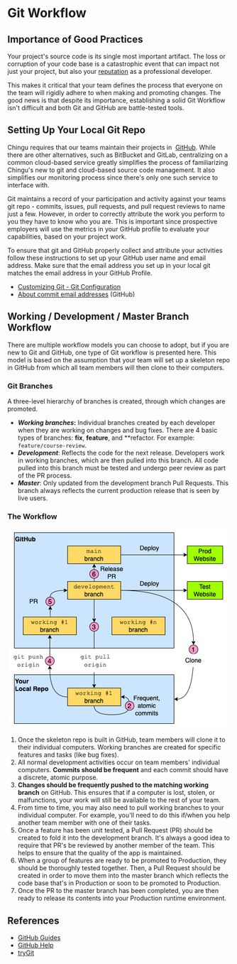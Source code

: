 # Git Workflow

## Importance of Good Practices

Your project's source code is its single most important artifact. The loss or 
corruption of your code base is a catastrophic event that can impact not just 
your project, but also your [reputation](https://about.gitlab.com/2017/02/01/gitlab-dot-com-database-incident/) as a professional developer.

This makes it critical that your team defines the process that everyone on the 
team will rigidly adhere to when making and promoting changes. The good news is 
that despite its importance, establishing a solid Git Workflow isn't difficult 
and both Git and GitHub are battle-tested tools.

## Setting Up Your Local Git Repo

Chingu requires that our teams maintain their projects in 
[GitHub](https://github.com/). While there are other alternatives, such as 
BitBucket and GitLab, centralizing on a common cloud-based service greatly 
simplifies the process of familiarizing Chingu's new to git and cloud-based 
source code management. It also simplifies our monitoring process since there's 
only one such service to interface with.

Git maintains a record of your participation and activity against your teams git 
repo - commits, issues, pull requests, and pull request reviews to name just a 
few. However, in order to correctly attribute the work you perform to you they 
have to know who you are. This is important since prospective employers will 
use the metrics in your GitHub profile to evaluate your capabilities, based on 
your project work.

To ensure that git and GitHub properly collect and attribute your activities 
follow these instructions to set up your GitHub user name and email address. 
Make sure that the email address you set up in your local git matches the email 
address in your GitHub Profile.

- [Customizing Git - Git Configuration](https://git-scm.com/book/en/v2/Customizing-Git-Git-Configuration)
- [About commit email addresses](https://docs.github.com/en/github/setting-up-and-managing-your-github-user-account/setting-your-commit-email-address) (GitHub)

## Working / Development / Master Branch Workflow

There are multiple workflow models you can choose to adopt, but if you are new 
to Git and GitHub, one type of Git workflow is presented here. This model is 
based on the assumption that your team will set up a skeleton repo in GitHub 
from which all team members will then clone to their computers.

### Git Branches

A three-level hierarchy of branches is created, through which changes are 
promoted.

- ***Working branches*:** Individual branches created by each developer when 
they are working on changes and bug fixes. There are 4 basic types of 
branches: **fix**, **feature**, and **refactor. For example: 
`feature/course-review`. 
- ***Development***: Reflects the code for the next release. Developers work in 
working branches, which are then pulled into this branch. All code pulled into 
this branch must be tested and undergo peer review as part of the PR process.
- ***Master***: Only updated from the development branch Pull Requests. This 
branch always reflects the current production release that is seen by live 
users.

### The Workflow

![Git Workflow](./assets/Using_Git_GitHub_in_a_Team.png)

1. Once the skeleton repo is built in GitHub, team members will clone it to their individual computers. Working branches are created for specific features and 
tasks (like bug fixes).
2. All normal development activities occur on team members' individual 
computers. **Commits should be frequent** and each commit should have a 
discrete, atomic purpose.
3. **Changes should be frequently pushed to the matching working branch** on 
GitHub. This ensures that if a computer is lost, stolen, or malfunctions, your 
work will still be available to the rest of your team.
4. From time to time, you may also need to pull working branches to your 
individual computer. For example, you'll need to do this if/when you help 
another team member with one of their tasks.
5. Once a feature has been unit tested, a Pull Request (PR) should be created 
to fold it into the development branch. It's always a good idea to require that 
PR's be reviewed by another member of the team. This helps to ensure that the 
quality of the app is maintained.
6. When a group of features are ready to be promoted to Production, they 
should be thoroughly tested together. Then, a Pull Request should be created 
in order to move them into the master branch which reflects the code base 
that's in Production or soon to be promoted to Production.
7. Once the PR to the master branch has been completed, you are then ready to 
release its contents into your Production runtime environment.

## References

- [GitHub Guides](https://guides.github.com/)
- [GitHub Help](https://help.github.com/)
- [tryGit](https://try.github.io/levels/1/challenges/1)
